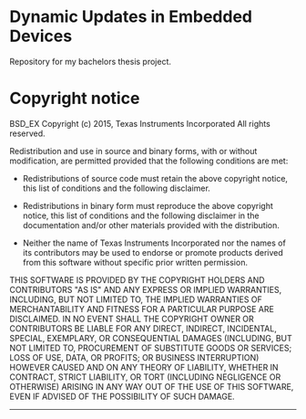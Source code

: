 # Dynamic Updates in Embedded Devices
Repository for my bachelors thesis project. 


# Copyright notice
 BSD_EX
 Copyright (c) 2015, Texas Instruments Incorporated
 All rights reserved.

 Redistribution and use in source and binary forms, with or without
 modification, are permitted provided that the following conditions
 are met:

 *  Redistributions of source code must retain the above copyright
    notice, this list of conditions and the following disclaimer.

 *  Redistributions in binary form must reproduce the above copyright
    notice, this list of conditions and the following disclaimer in the
    documentation and/or other materials provided with the distribution.

 *  Neither the name of Texas Instruments Incorporated nor the names of
    its contributors may be used to endorse or promote products derived
    from this software without specific prior written permission.

 THIS SOFTWARE IS PROVIDED BY THE COPYRIGHT HOLDERS AND CONTRIBUTORS "AS IS"
 AND ANY EXPRESS OR IMPLIED WARRANTIES, INCLUDING, BUT NOT LIMITED TO,
 THE IMPLIED WARRANTIES OF MERCHANTABILITY AND FITNESS FOR A PARTICULAR
 PURPOSE ARE DISCLAIMED. IN NO EVENT SHALL THE COPYRIGHT OWNER OR
 CONTRIBUTORS BE LIABLE FOR ANY DIRECT, INDIRECT, INCIDENTAL, SPECIAL,
 EXEMPLARY, OR CONSEQUENTIAL DAMAGES (INCLUDING, BUT NOT LIMITED TO,
 PROCUREMENT OF SUBSTITUTE GOODS OR SERVICES; LOSS OF USE, DATA, OR PROFITS;
 OR BUSINESS INTERRUPTION) HOWEVER CAUSED AND ON ANY THEORY OF LIABILITY,
 WHETHER IN CONTRACT, STRICT LIABILITY, OR TORT (INCLUDING NEGLIGENCE OR
 OTHERWISE) ARISING IN ANY WAY OUT OF THE USE OF THIS SOFTWARE,
 EVEN IF ADVISED OF THE POSSIBILITY OF SUCH DAMAGE.

 *****************************************************************************
